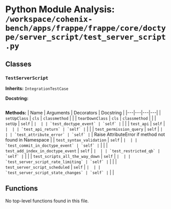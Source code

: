 # Python Module Analysis: `/workspace/cohenix-bench/apps/frappe/frappe/core/doctype/server_script/test_server_script.py`

## Classes

### `TestServerScript`
**Inherits:** `IntegrationTestCase`


**Docstring:**
```

```

**Methods:**
| Name | Arguments | Decorators | Docstring |
|---|---|---|---|
| `setUpClass` | `cls` | `classmethod` |  |
| `tearDownClass` | `cls` | `classmethod` |  |
| `setUp` | `self` | `` |  |
| `test_doctype_event` | `self` | `` |  |
| `test_api` | `self` | `` |  |
| `test_api_return` | `self` | `` |  |
| `test_permission_query` | `self` | `` |  |
| `test_attribute_error` | `self` | `` | Raise AttributeError if method not found in Namespace |
| `test_syntax_validation` | `self` | `` |  |
| `test_commit_in_doctype_event` | `self` | `` |  |
| `test_add_index_in_doctype_event` | `self` | `` |  |
| `test_restricted_qb` | `self` | `` |  |
| `test_scripts_all_the_way_down` | `self` | `` |  |
| `test_server_script_rate_limiting` | `self` | `` |  |
| `test_server_script_scheduled` | `self` | `` |  |
| `test_server_script_state_changes` | `self` | `` |  |





## Functions

No top-level functions found in this file.
